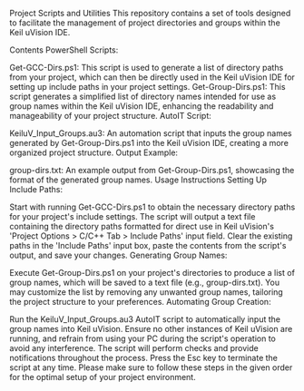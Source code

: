 Project Scripts and Utilities
This repository contains a set of tools designed to facilitate the management of project directories and groups within the Keil uVision IDE.

Contents
PowerShell Scripts:

Get-GCC-Dirs.ps1: This script is used to generate a list of directory paths from your project, which can then be directly used in the Keil uVision IDE for setting up include paths in your project settings.
Get-Group-Dirs.ps1: This script generates a simplified list of directory names intended for use as group names within the Keil uVision IDE, enhancing the readability and manageability of your project structure.
AutoIT Script:

KeiluV_Input_Groups.au3: An automation script that inputs the group names generated by Get-Group-Dirs.ps1 into the Keil uVision IDE, creating a more organized project structure.
Output Example:

group-dirs.txt: An example output from Get-Group-Dirs.ps1, showcasing the format of the generated group names.
Usage Instructions
Setting Up Include Paths:

Start with running Get-GCC-Dirs.ps1 to obtain the necessary directory paths for your project's include settings.
The script will output a text file containing the directory paths formatted for direct use in Keil uVision's 'Project Options > C/C++ Tab > Include Paths' input field.
Clear the existing paths in the 'Include Paths' input box, paste the contents from the script's output, and save your changes.
Generating Group Names:

Execute Get-Group-Dirs.ps1 on your project's directories to produce a list of group names, which will be saved to a text file (e.g., group-dirs.txt).
You may customize the list by removing any unwanted group names, tailoring the project structure to your preferences.
Automating Group Creation:

Run the KeiluV_Input_Groups.au3 AutoIT script to automatically input the group names into Keil uVision.
Ensure no other instances of Keil uVision are running, and refrain from using your PC during the script's operation to avoid any interference.
The script will perform checks and provide notifications throughout the process. Press the Esc key to terminate the script at any time.
Please make sure to follow these steps in the given order for the optimal setup of your project environment.